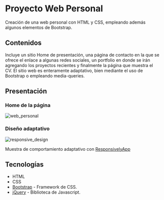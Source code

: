 # Proyecto Web Personal

Creación de una web personal con HTML y CSS, empleando además algunos elementos de Bootstrap.

## Contenidos

Incluye un sitio Home de presentación, una página de contacto en la que se ofrece el enlace a algunas redes sociales, un portfolio en donde se irán agregando los proyectos recientes y finalmente la página que muestra el CV.
El sitio web es enteramente adaptativo, bien mediante el uso de Bootstrap o empleando media-queries.

## Presentación
### Home de la página
![web_personal](https://user-images.githubusercontent.com/65553496/110237792-2f1c0f00-7f3e-11eb-9424-d8629badcdf1.png)

### Diseño adaptativo
![responsive_design](https://user-images.githubusercontent.com/65553496/110238119-072dab00-7f40-11eb-8be7-bd1754122463.gif)

Muestra de comportamiento adaptativo con [ResponsivelyApp](https://responsively.app/)

## Tecnologías

- HTML
- CSS
- [Bootstrap](https://getbootstrap.com/) - Framework de CSS.
- [jQuery](https://jquery.com/) - Biblioteca de Javascript.
